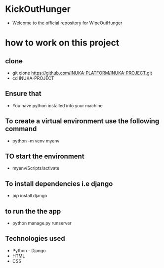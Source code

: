 # KickOutHunger
- Welcome to the official repository for WipeOutHunger

# how to work on this project
## clone
- git clone https://github.com/INUKA-PLATFORM/INUKA-PROJECT.git
- cd INUKA-PROJECT
## Ensure that
- You have python installed into your machine
## To create a virtual environment use the following command
- python -m venv myenv
## TO start the environment 
- myenv/Scripts/activate
## To install dependencies i.e django
- pip install django
## to run the the app
- python manage.py runserver
## Technologies used 
- Python - Django
- HTML
- CSS
